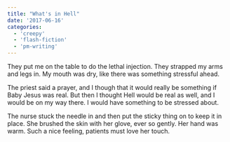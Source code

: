 ```yaml
---
title: "What's in Hell"
date: '2017-06-16'
categories:
  - 'creepy'
  - 'flash-fiction'
  - 'pm-writing'
---
```


They put me on the table to do the lethal injection. They strapped my arms and
legs in. My mouth was dry, like there was something stressful ahead.

<!-- truncate -->


The priest said a prayer, and I though that it would really be something if Baby
Jesus was real. But then I thought Hell would be real as well, and I would be on
my way there. I would have something to be stressed about.

The nurse stuck the needle in and then put the sticky thing on to keep it in
place. She brushed the skin with her glove, ever so gently. Her hand was warm.
Such a nice feeling, patients must love her touch.
